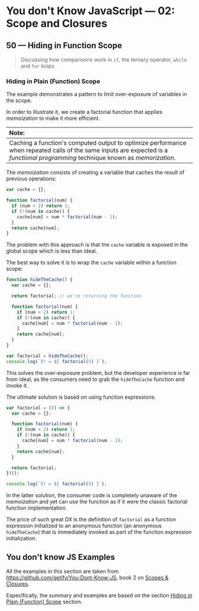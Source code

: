 # You don't Know JavaScript &mdash; 02: Scope and Closures
## 50 &mdash; Hiding in Function Scope
> Discussing how comparisons work in `if`, the ternary operator, `while` and `for` loops

### Hiding in Plain (Function) Scope
The example demonstrates a pattern to limit over-exposure of variables in the scope.

In order to illustrate it, we create a factorial function that applies *memoization* to make it more efficient.

| Note: |
| :---- |
| Caching a function's computed output to optimize performance when repeated calls of the same inputs are expected is a *functional programming* technique known as *memorization*. |

The *memoization* consists of creating a variable that caches the result of previous operations:

```javascript
var cache = {};

function factorial(num) {
  if (num < 2) return 1;
  if (!(num in cache)) {
    cache[num] = num * factorial(num - 1);
  }
  return cache[num];
}
```

The problem with this approach is that the `cache` variable is exposed in the global scope which is less than ideal.

The best way to solve it is to wrap the `cache` variable within a function scope:

```javascript
function hideTheCache() {
  var cache = {};

  return factorial; // we're returning the function

  function factorial(num) {
    if (num < 2) return 1;
    if (!(num in cache)) {
      cache[num] = num * factorial(num - 1);
    }
    return cache[num];
  }
}

var factorial = hideTheCache();
console.log(`5! = ${ factorial(5) }`);
```

This solves the over-exposure problem, but the developer experience is far from ideal, as the consumers need to grab the `hideTheCache` function and invoke it.

The ultimate solution is based on using function expressions:

```javascript
var factorial = (() => {
  var cache = {};

  function factorial(num) {
    if (num < 2) return 1;
    if (!(num in cache)) {
      cache[num] = num * factorial(num - 1);
    }
    return cache[num];
  }

  return factorial;
})();

console.log(`5! = ${ factorial(5) }`);
```

In the latter solution, the consumer code is completely unaware of the *memoization* and yet can use the function as if it were the classic factorial function implementation.

The price of such great *DX* is the definition of `factorial` as a function expression initialized to an anonymous function (an anonymous `hideTheCache`) that is immediately invoked as part of the function expression initialization.


## You don't know JS Examples
All the examples in this section are taken from https://github.com/getify/You-Dont-Know-JS, book 2 on [Scopes & Closures](https://github.com/getify/You-Dont-Know-JS/tree/2nd-ed/scope-closures).

Especifically, the summary and examples are based on the section [Hiding in Plain (Function) Scope](https://github.com/getify/You-Dont-Know-JS/blob/2nd-ed/scope-closures/ch6.md#hiding-in-plain-function-scope) section.